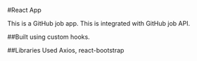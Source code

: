 #React App

This is a GitHub job app. This is integrated with GitHub job API.

##Built using custom hooks.

##Libraries Used
Axios, react-bootstrap
